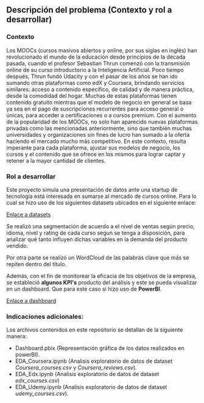 ## **Descripción del problema (Contexto y rol a desarrollar)**

### **Contexto**

Los MOOCs (cursos masivos abiertos y online, por sus siglas en inglés) han revolucionado el mundo de la educación desde principios de la década pasada, cuando el profesor Sebastian Thrun comenzó con la transmisión online de su curso introductorio a la Inteligencia Artificial. Poco tiempo después, Thrun fundó Udacity y con el pasar de los años se han ido sumando otras plataformas como edX y Coursera, brindando servicios similares: acceso a contenido específico, de calidad y de manera práctica, desde la comodidad del hogar. Muchas de estas plataformas tienen contenido gratuito mientras que el modelo de negocio en general se basa ya sea en el pago de suscripciones recurrentes para acceso general o únicas, para acceder a certificaciones o a cursos premium.
Con el aumento de la popularidad de los MOOCs, no solo han aparecido nuevas plataformas privadas como las mencionadas anteriormente, sino que también muchas universidades y organizaciones sin fines de lucro han sumado a la oferta haciendo el mercado mucho más competitivo. En este contexto, resulta imperante para cada plataforma, ajustar sus modelos de negocio, los cursos y el contenido que se ofrece en los mismos para lograr captar y retener a la mayor cantidad de clientes.

### Rol a desarrollar

Este proyecto simula una presentación de datos ante una startup de tecnología está interesada en sumarse al mercado de cursos online. Para lo cual se hizo uso de los siguientes datasets ubicados en el siguiente enlace:

[Enlace a datasets](https://drive.google.com/drive/folders/1ycSFJkVHgpuYghLLlpyfU3azhsw71wBv?usp=sharing "Enlace a datasets")

Se realizó una segmentación de acuerdo a el nivel de ventas según precio, idioma, nivel y rating de cada curso segun se tenga a disposición, para analizar qué tanto influyen dichas variables en la demanda del producto vendido.

Por otra parte se realizó un WordCloud de las palabras clave que más se repiten dentro del título. 

Además, con el fin de monitorear la eficacia de los objetivos de la empresa, se estableció **algunos KPI's** producto del análisis y este se pueda visualizar en un dashboard. Que para este caso si hizo uso de **PowerBI**. 

[Enlace a dashboard](https://drive.google.com/file/d/1wT3C_pWtRtx2EARvxgpQsvYKtbfvBW7N/view?usp=sharing "Enlace a dashboard")

### Indicaciones adicionales:
Los archivos contenidos en este repositorio se detallan de la siguiente manera:
- Dashboard.pbix (Representación gráfica de los datos realizados en powerBI).
- EDA_Coursera.ipynb (Analisis exploratorio de datos de dataset *Coursera_courses.csv* y *Coursera_reviews.csv*).
- EDA_Edx.ipynb (Analisis exploratorio de datos de dataset *edx_courses.csv*)
- EDA_Udemy.ipynb (Analisis exploratorio de datos de dataset *udemy_courses.csv*).
